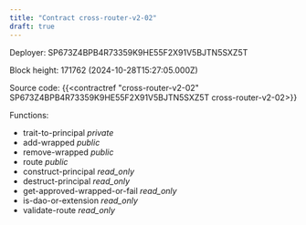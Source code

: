 ```yaml
---
title: "Contract cross-router-v2-02"
draft: true
---
```

Deployer: SP673Z4BPB4R73359K9HE55F2X91V5BJTN5SXZ5T


 



Block height: 171762 (2024-10-28T15:27:05.000Z)

Source code: {{<contractref "cross-router-v2-02" SP673Z4BPB4R73359K9HE55F2X91V5BJTN5SXZ5T cross-router-v2-02>}}

Functions:

* trait-to-principal _private_
* add-wrapped _public_
* remove-wrapped _public_
* route _public_
* construct-principal _read_only_
* destruct-principal _read_only_
* get-approved-wrapped-or-fail _read_only_
* is-dao-or-extension _read_only_
* validate-route _read_only_
